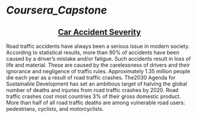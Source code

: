 <h1 align="left"><i>Coursera_Capstone</i></h1>


<h2 align="center"><u>Car Accident Severity</u></h2>


Road traffic accidents have always been a serious issue in modern society. According to statistical results, more than 90% of accidents have been caused by a driver’s mistake and/or fatigue. Such accidents result in loss of life and material. These are caused by the carelessness of drivers and their ignorance and negligence of traffic rules.
Approximately 1.35 million people die each year as a result of road traffic crashes.
The2030 Agenda for Sustainable Development has set an ambitious target of halving the global number of deaths and injuries from road traffic crashes by 2020.
Road traffic crashes cost most countries 3% of their gross domestic product.
More than half of all road traffic deaths are among vulnerable road users: pedestrians, cyclists, and motorcyclists.
